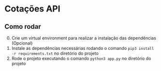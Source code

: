 # Cotações API

## Como rodar

0. Crie um virtual environment para realizar a instalação das dependências (Opcional)
1. Instale as dependências necessárias rodando o comando `pip3 install -r requirements.txt` no diretório do projeto 
2. Rode o projeto executando o comando `python3 app.py` no diretório do projeto
